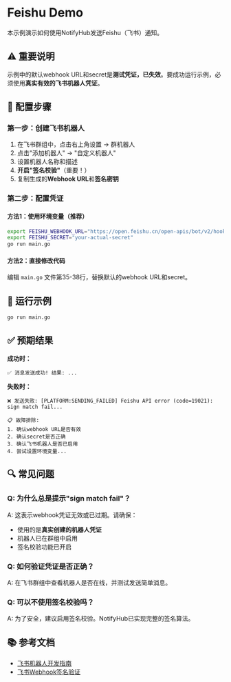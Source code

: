 # Feishu Demo

本示例演示如何使用NotifyHub发送Feishu（飞书）通知。

## ⚠️ 重要说明

示例中的默认webhook URL和secret是**测试凭证，已失效**。要成功运行示例，必须使用**真实有效的飞书机器人凭证**。

## 🔧 配置步骤

### 第一步：创建飞书机器人

1. 在飞书群组中，点击右上角设置 → 群机器人
2. 点击"添加机器人" → "自定义机器人"
3. 设置机器人名称和描述
4. **开启"签名校验"**（重要！）
5. 复制生成的**Webhook URL**和**签名密钥**

### 第二步：配置凭证

#### 方法1：使用环境变量（推荐）

```bash
export FEISHU_WEBHOOK_URL="https://open.feishu.cn/open-apis/bot/v2/hook/YOUR_WEBHOOK_ID"
export FEISHU_SECRET="your-actual-secret"
go run main.go
```

#### 方法2：直接修改代码

编辑 `main.go` 文件第35-38行，替换默认的webhook URL和secret。

## 🚀 运行示例

```bash
go run main.go
```

## ✅ 预期结果

**成功时：**

```
✅ 消息发送成功! 结果: ...
```

**失败时：**

```
❌ 发送失败: [PLATFORM:SENDING_FAILED] Feishu API error (code=19021): sign match fail...

📋 故障排除:
1. 确认webhook URL是否有效
2. 确认secret是否正确
3. 确认飞书机器人是否已启用
4. 尝试设置环境变量...
```

## 🔍 常见问题

### Q: 为什么总是提示"sign match fail"？

A: 这表示webhook凭证无效或已过期。请确保：

- 使用的是**真实创建的机器人凭证**
- 机器人已在群组中启用
- 签名校验功能已开启

### Q: 如何验证凭证是否正确？

A: 在飞书群组中查看机器人是否在线，并测试发送简单消息。

### Q: 可以不使用签名校验吗？

A: 为了安全，建议启用签名校验。NotifyHub已实现完整的签名算法。

## 📚 参考文档

- [飞书机器人开发指南](https://open.feishu.cn/document/client-docs/bot-v3/add-custom-bot)
- [飞书Webhook签名验证](https://open.feishu.cn/document/ukTMukTMukTM/ucTM5YjL3ETO24yNxkjN)
